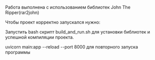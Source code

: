 Работа выполнена с использованием библиотек John The Ripper(rar2john)

Чтобы проект корректно запускался нужно:

Запустить bash скрипт build_and_run.sh для установки библиотек и успешной компиляции проекта.

uvicorn main:app --reload --port 8000
для повторного запуска программы
